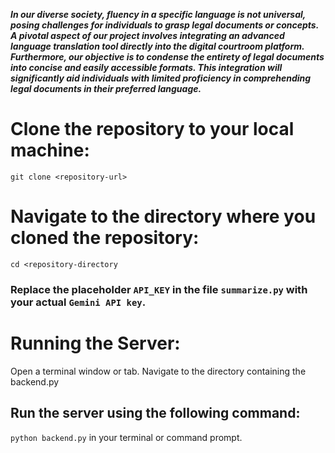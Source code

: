 ***In our diverse society, fluency in a specific language is not universal, posing challenges for individuals to grasp legal documents or concepts. A pivotal aspect of our project involves integrating an advanced language translation tool directly into the digital courtroom platform. Furthermore, our objective is to condense the entirety of legal documents into concise and easily accessible formats. This integration will significantly aid individuals with limited proficiency in comprehending legal documents in their preferred language.***


# Clone the repository to your local machine:
```git clone <repository-url>```

# Navigate to the directory where you cloned the repository:
```cd <repository-directory```

### Replace the placeholder ```API_KEY``` in the file ```summarize.py``` with your actual ```Gemini API key```.

# Running the Server:
Open a terminal window or tab.
Navigate to the directory containing the backend.py
## Run the server using the following command:
```python backend.py``` in your terminal or command prompt.
